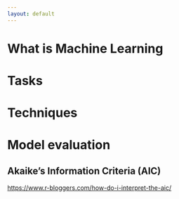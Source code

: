 ```yaml
---
layout: default
---
```

<!-- author: Alfredo Sánchez Alberca (asalber@ceu.es)-->

# What is Machine Learning


# Tasks


# Techniques


# Model evaluation


## Akaike’s Information Criteria (AIC)

https://www.r-bloggers.com/how-do-i-interpret-the-aic/
